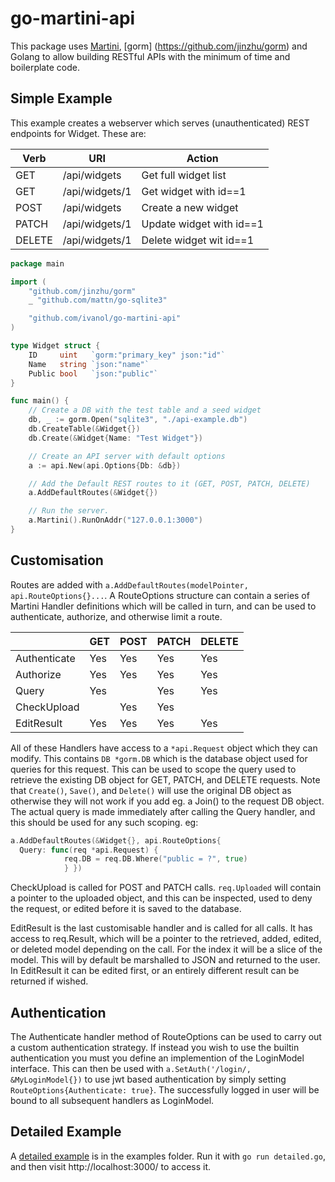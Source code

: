 # go-martini-api
This package uses [Martini](https://github.com/go-martini/martini),
[gorm] (https://github.com/jinzhu/gorm) and Golang to allow building RESTful
APIs with the minimum of time and boilerplate code.

## Simple Example
This example creates a webserver which serves (unauthenticated) REST
endpoints for Widget. These are:

| Verb    | URI            | Action                          |
|---------|----------------|-------
| GET     | /api/widgets   | Get full widget list
| GET     | /api/widgets/1 | Get widget with id==1
| POST    | /api/widgets   | Create a new widget
| PATCH   | /api/widgets/1 | Update widget with id==1
| DELETE  | /api/widgets/1 | Delete widget wit id==1

```go
package main

import (
	"github.com/jinzhu/gorm"
	_ "github.com/mattn/go-sqlite3"

	"github.com/ivanol/go-martini-api"
)

type Widget struct {
	ID     uint   `gorm:"primary_key" json:"id"`
	Name   string `json:"name"`
    Public bool   `json:"public"`
}

func main() {
	// Create a DB with the test table and a seed widget
	db, _ := gorm.Open("sqlite3", "./api-example.db")
	db.CreateTable(&Widget{})
	db.Create(&Widget{Name: "Test Widget"})

	// Create an API server with default options
	a := api.New(api.Options{Db: &db})

	// Add the Default REST routes to it (GET, POST, PATCH, DELETE)
	a.AddDefaultRoutes(&Widget{})

	// Run the server.
	a.Martini().RunOnAddr("127.0.0.1:3000")
}
```

## Customisation

Routes are added with `a.AddDefaultRoutes(modelPointer, api.RouteOptions{}...`. 
A RouteOptions structure can contain a series of Martini Handler definitions which
will be called in turn, and can be used to authenticate, authorize, and otherwise
limit a route.

|            |GET|POST|PATCH|DELETE|
|------------|---|----|-----|------|
|Authenticate|Yes|Yes |Yes  |Yes   |
|Authorize   |Yes|Yes |Yes  |Yes   |
|Query       |Yes|    |Yes  |Yes   |
|CheckUpload |   |Yes |Yes  |      |
|EditResult  |Yes|Yes |Yes  |Yes   |

All of these Handlers have access to a `*api.Request` object which they
can modify. This contains `DB *gorm.DB` which is the database object used
for queries for this request.  This can be used to scope the query used to
retrieve the existing DB object for GET, PATCH, and DELETE requests. Note
that `Create()`, `Save()`, and `Delete()` will use the original DB object
as otherwise they will not work if you add eg. a Join() to the request
DB object. The actual query is made immediately after calling the Query
handler, and this should be used for any such scoping. eg:

```go
a.AddDefaultRoutes(&Widget{}, api.RouteOptions{
  Query: func(req *api.Request) {
            req.DB = req.DB.Where("public = ?", true)
            } })
```

CheckUpload is called for POST and PATCH calls. `req.Uploaded` will contain a pointer
to the uploaded object, and this can be inspected, used to deny the request, or edited
before it is saved to the database.

EditResult is the last customisable handler and is called for all
calls. It has access to req.Result, which will be a pointer to the
retrieved, added, edited, or deleted model depending on the call. For the
index it will be a slice of the model. This will by default be marshalled
to JSON and returned to the user. In EditResult it can be edited first,
or an entirely different result can be returned if wished.

## Authentication

The Authenticate handler method of RouteOptions can be used to carry
out a custom authentication strategy. If instead you wish to use the
builtin authentication you must you define an implemention of the
LoginModel interface. This can then be used with
`a.SetAuth('/login/, &MyLoginModel{})` to use jwt based authentication by simply setting
`RouteOptions{Authenticate: true}`.  The successfully logged in user
will be bound to all subsequent handlers as LoginModel.

## Detailed Example

A [detailed example](https://github.com/ivanol/go-martini-api/blob/master/examples/detailed.go)
is in the examples folder. Run it with `go run detailed.go`, and then visit
http://localhost:3000/ to access it.
